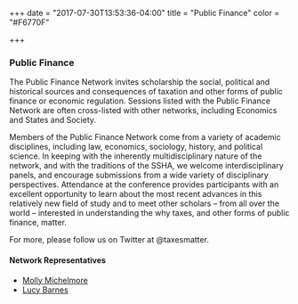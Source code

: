 +++
date = "2017-07-30T13:53:36-04:00"
title = "Public Finance"
color = "#F6770F"

+++

### Public Finance

The Public Finance Network invites scholarship the social, political and historical sources and consequences of taxation and other forms of public finance or economic regulation. Sessions listed with the Public Finance Network are often cross-listed with other networks, including Economics and States and Society.

Members of the Public Finance Network come from a variety of academic disciplines, including law, economics, sociology, history, and political science. In keeping with the inherently multidisciplinary nature of the network, and with the traditions of the SSHA, we welcome interdisciplinary panels, and encourage submissions from a wide variety of disciplinary perspectives.  Attendance at the conference provides participants with an excellent opportunity to learn about the most recent advances in this relatively new field of study and to meet other scholars – from all over the world – interested in understanding the why taxes, and other forms of public finance, matter.

For more, please follow us on Twitter at @taxesmatter.

#### Network Representatives

- [Molly Michelmore](michelmorem@wlu.edu)
- [Lucy Barnes](l.barnes@ucl.ac.uk)
